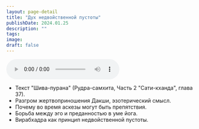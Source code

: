 ```yaml
---
layout: page-detail
title: "Дух недвойственной пустоты"
publishDate: 2024.01.25
description: ""
tags:
image:
draft: false
---
```


<audio title="2024.01.25 - Дух недвойственной пустоты.mp3" src="https://filer-api.advayta.org/v1.0/public/files/74676" controls=""></audio>

* Текст "Шива-пурана" (Рудра-самхита, Часть 2 "Сати-кханда", глава 37).
* Разгром жертвоприношения Дакши, эзотерический смысл.
* Почему во время аскезы могут быть препятствия.
* Борьба между эго и преданностью в уме йога.
* Вирабхадра как принцип недвойственной пустоты.

  
